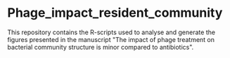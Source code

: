 # Phage_impact_resident_community
This repository contains the R-scripts used to analyse and generate the figures presented in the manuscript "The impact of phage treatment on bacterial community structure is minor compared to antibiotics". 

